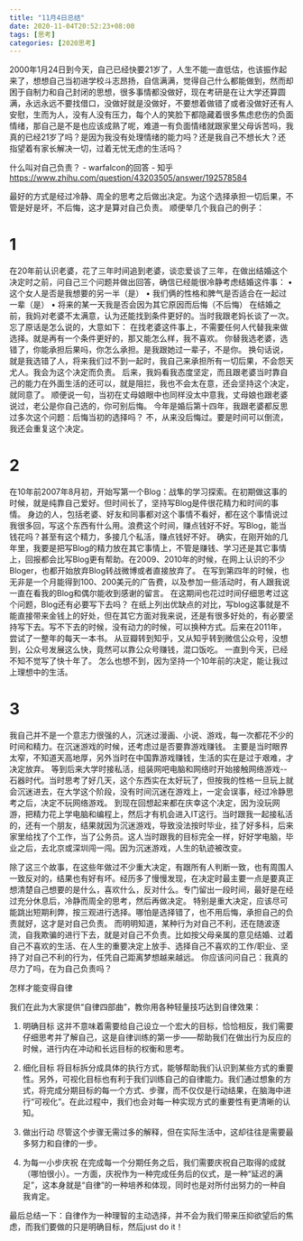 ```yaml
---
title: "11月4日总结"
date: 2020-11-04T20:52:23+08:00
tags: [思考]
categories: [2020思考]
---
```


2000年1月24日到今天，自己已经快要21岁了，人生不能一直低估，也该振作起来了，想想自己当初进学校斗志昂扬，自信满满，觉得自己什么都能做到，然而却困于自制力和自己封闭的思想，很多事情都没做好，现在考研是在让大学还算圆满，永远永远不要找借口，没做好就是没做好，不要想着做错了或者没做好还有人安慰，生而为人，没有人没有压力，每个人的笑脸下都隐藏着很多焦虑悲伤的负面情绪，那自己是不是也应该成熟了呢，难道一有负面情绪就跟家里父母诉苦吗，我真的已经21岁了吗？是因为我没有处理情绪的能力吗？还是我自己不想长大？还指望着有家长解决一切，过着无忧无虑的生活吗？



什么叫对自己负责？ - warfalcon的回答 - 知乎 https://www.zhihu.com/question/43203505/answer/192578584

最好的方式是经过冷静、周全的思考之后做出决定。为这个选择承担一切后果，不管是好是坏，不后悔，这才是算对自己负责。
顺便举几个我自己的例子：
# 1

在20年前认识老婆，花了三年时间追到老婆，谈恋爱谈了三年，在做出结婚这个决定时之前，问自己三个问题并做出回答，确信已经能很冷静考虑结婚这件事：
• 这个女人是否是我想要的另一半（是）
• 我们俩的性格和脾气是否适合在一起过一辈（是）
• 将来的某一天我是否会因为其它原因而后悔（不后悔）
在结婚之前，我妈对老婆不太满意，认为还能找到条件更好的。当时我跟老妈长谈了一次。忘了原话是怎么说的，大意如下：
在找老婆这件事上，不需要任何人代替我来做选择。就是再有一个条件更好的，那又能怎么样，我不喜欢。
你替我选老婆，选错了，你能承担后果吗，你怎么承担。是我跟她过一辈子，不是你。
换句话说，就是我选错了人，将来我们过不到一起时，我自己来承担所有一切后果，不会怨天尤人。我会为这个决定而负责。
后来，我妈看我态度坚定，而且跟老婆当时靠自己的能力在外面生活的还可以，就是阻拦，我也不会太在意，还会坚持这个决定，就同意了。
顺便说一句，当初在丈母娘眼中也同样没太中意我，丈母娘也跟老婆说过，老公是你自己选的，你可别后悔。
今年是婚后第十四年，我跟老婆都反思过多次这个问题：后悔当初的选择吗？
不，从来没后悔过。要是时间可以倒流，我还会重复这个决定。

# 2
在10年前2007年8月初，开始写第一个Blog：战隼的学习探索。在初期做这事的时候，就是纯靠自己爱好。但时间长了，坚持写Blog是件很花精力和时间的事情。
身边的人，包括老婆、好友和同事都对这个事情不看好，都在这个事情说过我很多回，写这个东西有什么用。浪费这个时间，赚点钱好不好。写Blog，能当钱花吗？甚至有这个精力，多接几个私活，赚点钱好不好。
确实，在刚开始的几年里，我要是把写Blog的精力放在其它事情上，不管是赚钱、学习还是其它事情上，回报都会比写Blog更有帮助。在2009、2010年的时候，在网上认识的不少Bloger，也都开始放弃Blog转战微博或者直接放弃了。
在写到第四年的时候，也无非是一个月能得到100、200美元的广告费，以及参加一些活动时，有人跟我说一直在看我的Blog和偶尔能收到感谢的留言。
在这期间也花过时间仔细思考过这个问题，Blog还有必要写下去吗？
在纸上列出优缺点的对比，写blog这事就是不能直接带来金钱上的好处，但在其它方面对我来说，还是有很多好处的，有必要坚持写下去。写不下去的时候，没有动力的时候，可以换种方式。后来在2011年，尝试了一整年的每天一本书。
从豆瓣转到知乎，又从知乎转到微信公众号，没想到，公众号发展这么快，竟然可以靠公众号赚钱，混口饭吃。
一直到今天，已经不知不觉写了快十年了。
怎么也想不到，因为坚持一个10年前的决定，能让我过上理想中的生活。

# 3
我自己并不是一个意志力很强的人，沉迷过漫画、小说、游戏，每一次都花不少的时间和精力。在沉迷游戏的时候，还考虑过是否要靠游戏赚钱。 主要是当时眼界太窄，不知道天高地厚，另外当时在中国靠游戏赚钱，生活的实在是过于艰难，才决定放弃。
等到后来大学时接私活，组装网吧电脑和网络时开始接触网络游戏--石器时代。当时思考了好几天，这个东西实在太好玩了，但按我的性格一旦玩上就会沉迷进去，在大学这个阶段，没有时间沉迷在游戏上，一定会误事，经过冷静思考之后，决定不玩网络游戏。
到现在回想起来都在庆幸这个决定，因为没玩网游，把精力花上学电脑和编程上，然后才有机会进入IT这行。当时跟我一起接私活的，还有一个朋友，结果就因为沉迷游戏，导致没法按时毕业，挂了好多科，后来家里给找了个工作，当了公务员。这人当时跟我的目标完全一样，好好学电脑，毕业之后，去北京或深圳闯一闯。因为沉迷游戏，人生的轨迹被改变。

除了这三个故事，在这些年做过不少重大决定，有跟所有人判断一致，也有周围人一致反对的，结果也有好有坏。经历多了慢慢发现，在决定时最主要一点是要真正想清楚自己想要的是什么，喜欢什么，反对什么。专门留出一段时间，最好是在经过充分休息后，冷静而周全的思考，然后再做决定。
特别是重大决定，应该尽可能跳出短期利弊，按三观进行选择。哪怕是选择错了，也不用后悔，承担自己的负责就好，这才是对自己负责。
而明明知道，某种行为对自己不利，还在随波逐流，自我欺骗的进行下去，就是对自己不负责。比如按父母亲属的意见结婚、过着自己不喜欢的生活、在人生的重要决定上放手、选择自己不喜欢的工作/职业、坚持了对自己不利的行为，任凭自己距离梦想越来越远。
你应该问问自己：我真的尽力了吗，在为自己负责吗？



怎样才能变得自律

我们在此为大家提供“自律四部曲”，教你用各种轻量技巧达到自律效果：

1. 明确目标
这并不意味着需要给自己设立一个宏大的目标，恰恰相反，我们需要仔细思考并了解自己，这是自律训练的第一步——帮助我们在做出行为反应的时候，进行内在冲动和长远目标的权衡和思考。

2. 细化目标
将目标拆分成具体的执行方式，能够帮助我们认识到某些方式的重要性。另外，可视化目标也有利于我们训练自己的自律能力。我们通过想象的方式，将完成分期目标的每一个方式、步骤，而不仅仅是行动结果，在脑海中进行“可视化”。在此过程中，我们也会对每一种实现方式的重要性有更清晰的认知。

3. 做出行动
尽管这个步骤无需过多的解释，但在实际生活中，这却往往是需要最多努力和自律的一步。

4. 为每一小步庆祝
在完成每一个分期任务之后，我们需要庆祝自己取得的成就（哪怕很小）。一方面，庆祝作为一种完成任务后的仪式，是一种“延迟的满足”，这本身就是“自律”的一种培养和体现，同时也是对所付出努力的一种自我肯定。

最后总结一下：自律作为一种理智的主动选择，并不会为我们带来压抑欲望后的焦虑，而我们要做的只是明确目标，然后just do it！